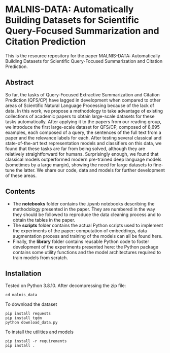 # MALNIS-DATA: Automatically Building Datasets for Scientific Query-Focused Summarization and Citation Prediction

This is the resource repository for the paper MALNIS-DATA: Automatically Building Datasets for Scientific Query-Focused Summarization and Citation Prediction.

## Abstract

So far, the tasks of Query-Focused Extractive Summarization and Citation Prediction (QFS/CP) have lagged in development when compared to other areas of Scientific Natural Language Processing because of the lack of data. In this work, we propose a methodology to take advantage of existing collections of academic papers to obtain large-scale datasets for these tasks automatically. After applying it to the papers from our reading group, we introduce the first large-scale dataset for QFS/CP, composed of 8,695 examples, each composed of a query, the sentences of the full text from a paper and the relevance labels for each. After testing several classical and state-of-the-art text representation models and classifiers on this data, we found that these tasks are far from being solved, although they are relatively straightforward for humans. Surprisingly enough, we found that classical models outperformed modern pre-trained deep language models (sometimes by a large margin), showing the need for large datasets to fine-tune the latter. We share our code, data and models for further development of these areas.

## Contents

* The **notebooks** folder contains the .ipynb notebooks describing the methodology presented in the paper. They are numbered in the way they should be followed to reproduce the data cleaning process and to obtain the tables in the paper.
* The **scripts** folder contains the actual Python scripts used to implement the experiments of the paper: computation of embeddings, data augmentation process and training of the models can all be found here.
* Finally, the **library** folder contains reusable Python code to foster development of the experiments presented here: the Python package contains some utility functions and the model architectures required to train models from scratch.

## Installation

Tested on Python 3.8.10. 
After decompressing the zip file:
    
    cd malnis_data
    
To download the dataset

    pip install requests
    pip install tqdm
    python download_data.py
    
To install the utilities and models

    pip install -r requirements
    pip install .
